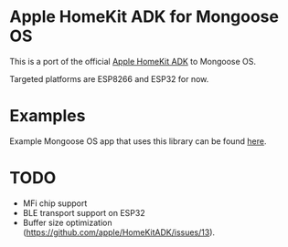 # Apple HomeKit ADK for Mongoose OS

This is a port of the official [Apple HomeKit ADK](https://github.com/mongoose-os-libs/homekit-adk) to Mongoose OS.

Targeted platforms are ESP8266 and ESP32 for now.

# Examples

Example Mongoose OS app that uses this library can be found [here](https://github.com/mongoose-os-apps/example-homekit).

# TODO

 - MFi chip support
 - BLE transport support on ESP32
 - Buffer size optimization (https://github.com/apple/HomeKitADK/issues/13).
